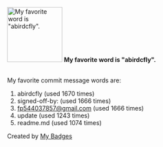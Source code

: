 <img src="https://my-badges.github.io/my-badges/favorite-word.png" alt="My favorite word is &quot;abirdcfly&quot;." title="My favorite word is &quot;abirdcfly&quot;." width="128">
<strong>My favorite word is &quot;abirdcfly&quot;.</strong>
<br><br>

My favorite commit message words are:

1. abirdcfly (used 1670 times)
2. signed-off-by: (used 1666 times)
3. <fp544037857@gmail.com> (used 1666 times)
4. update (used 1243 times)
5. readme.md (used 1074 times)


Created by <a href="https://github.com/my-badges/my-badges">My Badges</a>
